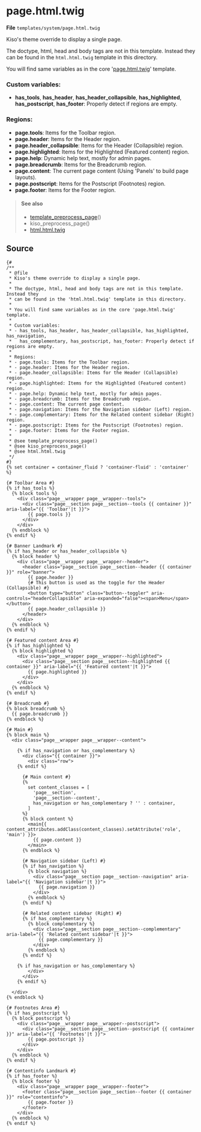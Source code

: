 
page.html.twig
==========

**File** `templates/system/page.html.twig`

Kiso's theme override to display a single page.

The doctype, html, head and body tags are not in this template. Instead they can be found in the `html.html.twig` template in this directory.

You will find same variables as in the core '[page.html.twig](https://api.drupal.org/api/drupal/core%21modules%21system%21templates%21page.html.twig/8.5.x)' template.

### Custom variables:
* **has_tools**, **has_header**, **has_header_collapsible**, **has_highlighted**, **has_postscript**, **has_footer**: Properly detect if regions are empty.

### Regions:
* **page.tools**: Items for the Toolbar region.
* **page.header**: Items for the Header region.
* **page.header_collapsible**: Items for the Header (Collapsible) region.
* **page.highlighted**: Items for the Highlighted (Featured content) region.
* **page.help**: Dynamic help text, mostly for admin pages.
* **page.breadcrumb**: Items for the Breadcrumb region.
* **page.content**: The current page content (Using 'Panels' to build page layouts).
* **page.postscript**: Items for the Postscript (Footnotes) region.
* **page.footer**: Items for the Footer region.

> #### See also
> * [template_preprocess_page](https://api.drupal.org/api/drupal/core%21includes%21theme.inc/function/template_preprocess_page/8.5.x "Prepares variables for the page template.")()
> * kiso_preprocess_page()
> * [html.html.twig](html.html.twig.md)

## Source

```twig
{#
/**
 * @file
 * Kiso's theme override to display a single page.
 *
 * The doctype, html, head and body tags are not in this template. Instead they
 * can be found in the 'html.html.twig' template in this directory.
 *
 * You will find same variables as in the core 'page.html.twig' template.
 * 
 * Custom variables:
 * - has_tools, has_header, has_header_collapsible, has_highlighted, has_navigation,
 *   has_complementary, has_postscript, has_footer: Properly detect if regions are empty.
 *
 * Regions:
 * - page.tools: Items for the Toolbar region.
 * - page.header: Items for the Header region.
 * - page.header_collapsible: Items for the Header (Collapsible) region.
 * - page.highlighted: Items for the Highlighted (Featured content) region.
 * - page.help: Dynamic help text, mostly for admin pages.
 * - page.breadcrumb: Items for the Breadcrumb region.
 * - page.content: The current page content.
 * - page.navigation: Items for the Navigation sidebar (Left) region.
 * - page.complementary: Items for the Related content sidebar (Right) region.
 * - page.postscript: Items for the Postscript (Footnotes) region.
 * - page.footer: Items for the Footer region.
 *
 * @see template_preprocess_page()
 * @see kiso_preprocess_page()
 * @see html.html.twig
 */
#}
{% set container = container_fluid ? 'container-fluid' : 'container' %}

{# Toolbar Area #}
{% if has_tools %}
  {% block tools %}
    <div class="page__wrapper page__wrapper--tools">
      <div class="page__section page__section--tools {{ container }}" aria-label="{{ 'Toolbar'|t }}">
        {{ page.tools }}
      </div>
    </div>
  {% endblock %}
{% endif %}

{# Banner Landmark #}
{% if has_header or has_header_collapsible %}
  {% block header %}
    <div class="page__wrapper page__wrapper--header">
      <header class="page__section page__section--header {{ container }}" role="banner">
        {{ page.header }}
        {# This button is used as the toggle for the Header (Collapsible) #}
        <button type="button" class="button--toggler" aria-controls="headerCollapsible" aria-expanded="false"><span>Menu</span></button>
        {{ page.header_collapsible }}
      </header>
    </div>
  {% endblock %}
{% endif %}

{# Featured content Area #}
{% if has_highlighted %}
  {% block highlighted %}
    <div class="page__wrapper page__wrapper--highlighted">
      <div class="page__section page__section--highlighted {{ container }}" aria-label="{{ 'Featured content'|t }}">
        {{ page.highlighted }}
      </div>
    </div>
  {% endblock %}
{% endif %}

{# Breadcrumb #}
{% block breadcrumb %}
  {{ page.breadcrumb }}
{% endblock %}

{# Main #}
{% block main %}
  <div class="page__wrapper page__wrapper--content">

    {% if has_navigation or has_complementary %}
      <div class="{{ container }}">
        <div class="row">
    {% endif %}

      {# Main content #}
      {%
        set content_classes = [
          'page__section',
          'page__section--content',
          has_navigation or has_complementary ? '' : container,
        ]
      %}
      {% block content %}
        <main{{ content_attributes.addClass(content_classes).setAttribute('role', 'main') }}>
          {{ page.content }}
        </main>
      {% endblock %}

      {# Navigation sidebar (Left) #}
      {% if has_navigation %}
        {% block navigation %}
          <div class="page__section page__section--navigation" aria-label="{{ 'Navigation sidebar'|t }}">
            {{ page.navigation }}
          </div>
        {% endblock %}
      {% endif %}

      {# Related content sidebar (Right) #}
      {% if has_complementary %}
        {% block complementary %}
          <div class="page__section page__section--complementary" aria-label="{{ 'Related content sidebar'|t }}">
            {{ page.complementary }}
          </div>
        {% endblock %}
      {% endif %}

    {% if has_navigation or has_complementary %}
        </div>
      </div>
    {% endif %}

  </div>
{% endblock %}

{# Footnotes Area #}
{% if has_postscript %}
  {% block postscript %}
    <div class="page__wrapper page__wrapper--postscript">
      <div class="page__section page__section--postscript {{ container }}" aria-label="{{ 'Footnotes'|t }}">
        {{ page.postscript }}
      </div>
    </div>
  {% endblock %}
{% endif %}

{# Contentinfo Landmark #}
{% if has_footer %}
  {% block footer %}
    <div class="page__wrapper page__wrapper--footer">
      <footer class="page__section page__section--footer {{ container }}" role="contentinfo">
        {{ page.footer }}
      </footer>
    </div>
  {% endblock %}
{% endif %}
```